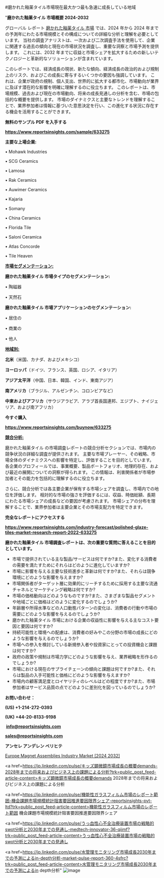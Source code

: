 #磨かれた釉薬タイル市場現在最大かつ最も急速に成長している地域

"<strong>磨かれた釉薬タイル 市場概要 2024-2032</strong>

グローバル レポート <a href=https://www.reportsinsights.com/sample/633275>磨かれた釉薬タイル 市場</a> では、2024 年から 2024 年までの予測年にわたる市場規模とその構成についての詳細な分析と理解を必要としています。 当社の調査アナリストは、一次および二次調査手法を使用して、企業に関連する過去の傾向と現在の市場状況を調査し、重要な洞察と市場予測を提供します。 これには、2032 年までに収益と市場シェアを拡大​​するための新しいテクノロジーと革新的なソリューションが含まれています。

このレポートでは、経済成長の現状、新たな傾向、経済成長の政治的および規制上のリスク、およびこの成長に寄与するいくつかの要因も強調しています。 これは、企業が政府の規制、個人支出、世界的に拡大する都市化、市場動向が業界に及ぼす潜在的な影響を明確に理解するのに役立ちます。 このレポートは、市場規模、過去および現在の市場動向、将来の成長見通しの分析を含む、市場の包括的な概要を提供します。 市場のダイナミクスと主要なトレンドを理解することで、業界参加者は情報に基づいた意思決定を行い、この進化する状況に存在する機会を活用することができます。

<strong><b>無料のサンプル PDF を入手する</b></strong>

<a href=https://www.reportsinsights.com/sample/633275><strong><u>https://www.reportsinsights.com/sample/633275</u></strong></a>

<strong>主要な上場企業:</strong>

• Mohawk Industries

• SCG Ceramics

• Lamosa

• Rak Ceramics

• Auwimer Ceramics

• Kajaria

• Somany

• China Ceramics

• Florida Tile

• Saloni Ceramica

• Atlas Concorde

• Tile Heaven

<strong><u>市場セグメンテーション</u></strong><strong><u>:</u></strong>

<strong>磨かれた釉薬タイル 市場タイプのセグメンテーション:</strong>

• 陶磁器

• 天然石

<strong>磨かれた釉薬タイル 市場アプリケーションのセグメンテーション:</strong>

• 居住の

• 商業の

• 他人

<strong><u>地域別</u></strong><strong><u>:</u></strong>

<strong>北米</strong>（米国、カナダ、およびメキシコ）

<strong>ヨーロッパ</strong>（ドイツ、フランス、英国、ロシア、イタリア）

<strong>アジア太平洋</strong>（中国、日本、韓国、インド、東南アジア）

<strong>南アメリカ</strong>（ブラジル、アルゼンチン、コロンビアなど）

<strong>中東およびアフリカ</strong>（サウジアラビア、アラブ首長国連邦、エジプト、ナイジェリア、および南アフリカ）

<strong>今すぐ購入</strong>

<a href=https://www.reportsinsights.com/buynow/633275><strong><u>https://www.reportsinsights.com/buynow/633275</u></strong></a>

<strong><u>競合分析:</u></strong>

磨かれた釉薬タイル の市場調査レポートの競合分析セクションでは、市場内の競争状況の詳細な調査が提供されます。 主要な市場プレーヤー、その戦略、市場全体のダイナミクスへの影響を特定し、評価することを目的としています。 各企業のプロフィールでは、事業概要、製品ポートフォリオ、地理的存在、および最近の展開についての洞察が得られます。 この情報は、利害関係者が市場参加者とその能力を包括的に理解するのに役立ちます。

さらに、競合分析では各主要企業が保有する市場シェアを調査し、市場内での地位を評価します。 相対的な市場の強さを評価するには、収益、時価総額、長期にわたる市場シェアの成長などの要因が考慮されます。 市場シェアの分布を理解することで、業界参加者は主要企業とその市場支配力を特定できます。

<strong>完全なレポートにアクセスする</strong>

<a href=https://www.reportsinsights.com/industry-forecast/polished-glaze-tiles-market-research-report-2022-633275><strong><u><b>https://www.reportsinsights.com/industry-forecast/polished-glaze-tiles-market-research-report-2022-633275</b></u></strong></a>

<strong><b>磨かれた釉薬タイル 市場調査レポートは、次の重要な質問に答えることを目的としています。</b></strong>
<ul>
  <li>市場で提供されている主な製品/サービスは何ですか?また、変化する消費者の需要を満たすためにそれらはどのように進化していますか?</li>
  <li>市場に影響を与える主要な技術進歩と革新は何ですか?また、それらは競争環境にどのような影響を与えますか?</li>
  <li>市場関係者がターゲット層に効果的にリーチするために採用する主要な流通チャネルとマーケティング戦略は何ですか?</li>
  <li>市場の価格動向はどのようなものですか?また、さまざまな製品セグメントや地域ごとに価格はどのように変化するのでしょうか?</li>
  <li>年齢層や所得水準などの人口動態パターンの変化は、消費者の行動や市場の需要にどのような影響を与えるのでしょうか?</li>
  <li>磨かれた釉薬タイル 市場における企業の収益性に影響を与える主なコスト要因と要因は何ですか?</li>
  <li>持続可能性と環境への配慮は、消費者の好みやこの分野の市場の成長にどのような影響を与えるのでしょうか?</li>
  <li>市場への参入を検討している新規参入者や投資家にとっての投資機会と課題は何ですか?</li>
  <li>政府の政策や規制は市場力学にどのような影響を与え、業界戦略を形作るのでしょうか?</li>
  <li>市場における現在のサプライチェーンの傾向と課題は何ですか?また、それらは製品の入手可能性と価格にどのような影響を与えますか?</li>
  <li>市場内の顧客満足度とロイヤリティのレベルはどの程度ですか?また、市場参加者はサービス品質の点でどのように差別化を図っているのでしょうか?</li>
</ul>
<strong>お問い合わせ：</strong>

<strong>(US) +1-214-272-0393</strong>

<strong>(UK) +44-20-8133-9198</strong>

<strong> </strong><a href=info@reportsinsights.com><strong><u>info@reportsinsights.com</u></strong></a>

<a href=sales@reportsinsights.com><strong><u>sales@reportsinsights.com</u></strong></a>

<strong>アンセレ アンデレン ベリヒテ</strong>

<a href=https://www.linkedin.com/pulse/europe-magnet-assemblies-industry-markets-trends-acwzf/>Europe Magnet Assemblies Industry Market [2024 2032]</a>

<a href=https://jp.linkedin.com/pulse/キッズ顕微鏡市場成長の概要demands-2028年までの将来およびビジネス上の課題による分析?trk=public_post_feed-article-content>キッズ顕微鏡市場成長の概要demands 2028年までの将来およびビジネス上の課題による分析</a>

<a href=https://jp.linkedin.com/pulse/機能性ガラスフィルム市場のレポート範囲-機会課題市場規模統計阻害要因推進要因限界シェア-reportsinsights-pvt-ltd?trk=public_post_feed-article-content>機能性ガラスフィルム市場のレポート範囲 機会課題市場規模統計阻害要因推進要因限界シェア</a>

<a href=https://jp.linkedin.com/pulse/うっ血性心不全治療装置市場の戦略的swot分析と2030年までの見通し-medtech-innovator-36-qiimf?trk=public_post_feed-article-content>うっ血性心不全治療装置市場の戦略的swot分析と2030年までの見通し</a>

<a href=https://jp.linkedin.com/pulse/水管理モニタリング市場成長2030年までの予測によるin-depth分析-market-pulse-report-360-4sfrc?trk=public_post_feed-article-content>水管理モニタリング市場成長2030年までの予測によるin depth分析</a>"
![image](https://github.com/aakesh123242/RIMarket/assets/158431203/15fde5d9-5525-4b87-be7e-148e3f07162d)
